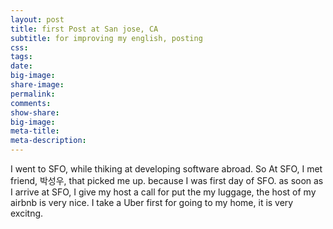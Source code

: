 ```yaml
---
layout: post
title: first Post at San jose, CA
subtitle: for improving my english, posting
css:
tags:
date:
big-image:
share-image:
permalink:
comments:
show-share:
big-image:
meta-title:
meta-description:
---
```


I went to SFO, while thiking at developing software abroad. So At SFO, I met friend, 박성우, that picked me up. because I was first day of SFO. as soon as I arrive at SFO, I give my host a call for put the my luggage, the host of my airbnb is very nice.
I take a Uber first for going to my home, it is very excitng.

<!--- picture ---->
